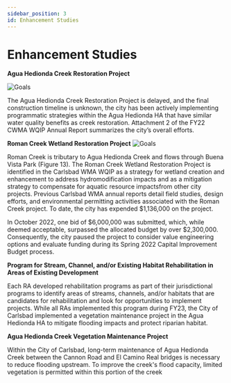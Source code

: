 ```yaml
---
sidebar_position: 3
id: Enhancement Studies
---
```


# Enhancement Studies

**Agua Hedionda Creek Restoration Project**

![Goals](/img/Goals-Progress/Agua-Hedionda/AHCreek.png)

The Agua Hedionda Creek Restoration Project is delayed, and the final construction timeline is
unknown, the city has been actively implementing programmatic strategies within the Agua Hedionda HA 
that have similar water quality benefits as creek restoration. Attachment 2 of the FY22 CWMA WQIP 
Annual Report summarizes the city’s overall efforts.

**Roman Creek Wetland Restoration Project**
![Goals](/img/Goals-Progress/Agua-Hedionda/RomanCreek.png)

Roman Creek is tributary to Agua Hedionda Creek and flows through Buena Vista Park (Figure 13). The 
Roman Creek Wetland Restoration Project is identified in the Carlsbad WMA WQIP as a strategy for
wetland creation and enhancement to address hydromodification impacts and as a mitigation strategy to
compensate for aquatic resource impactsfrom other city projects. Previous Carlsbad WMA annual reports
detail field studies, design efforts, and environmental permitting activities associated with the Roman 
Creek project. To date, the city has expended $1,136,000 on the project.

In October 2022, one bid of $6,000,000 was submitted, which, while deemed acceptable, surpassed the allocated budget by over $2,300,000.
Consequently, the city paused the project to consider value engineering options and evaluate funding during its Spring 2022 Capital Improvement Budget process.

**Program for Stream, Channel, and/or Existing Habitat Rehabilitation in Areas of Existing Development**

Each RA developed rehabilitation programs as part of their jurisdictional programs to identify areas of
streams, channels, and/or habitats that are candidates for rehabilitation and look for opportunities to
implement projects. While all RAs implemented this program during FY23, the City of Carlsbad
implemented a vegetation maintenance project in the Agua Hedionda HA to mitigate flooding impacts
and protect riparian habitat.

**Agua Hedionda Creek Vegetation Maintenance Project**

Within the City of Carlsbad, long-term maintenance of Agua Hedionda Creek between the Cannon Road
and El Camino Real bridges is necessary to reduce flooding upstream. To improve the creek's flood
capacity, limited vegetation is permitted within this portion of the creek